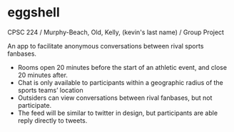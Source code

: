 # eggshell
CPSC 224 / Murphy-Beach, Old, Kelly, (kevin's last name) / Group Project


An app to facilitate anonymous conversations between rival sports fanbases.

- Rooms open 20 minutes before the start of an athletic event, and close 20 minutes after.
- Chat is only available to participants within a geographic radius of the sports teams’ location
- Outsiders can view conversations between rival fanbases, but not participate.
- The feed will be similar to twitter in design, but participants are able reply directly to tweets.
